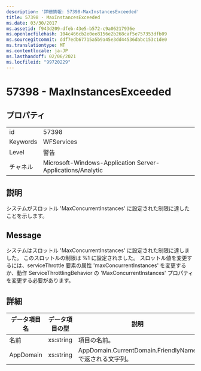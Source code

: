 ```yaml
---
description: '詳細情報: 57398-MaxInstancesExceeded'
title: 57398 - MaxInstancesExceeded
ms.date: 03/30/2017
ms.assetid: f943d209-dfeb-43e5-b572-c9a06217936e
ms.openlocfilehash: 104c466cb2e0ee8156e2b268caf5e757353dfb09
ms.sourcegitcommit: ddf7edb67715a5b9a45e3dd44536dabc153c1de0
ms.translationtype: MT
ms.contentlocale: ja-JP
ms.lasthandoff: 02/06/2021
ms.locfileid: "99720229"
---
```

# <a name="57398---maxinstancesexceeded"></a>57398 - MaxInstancesExceeded

## <a name="properties"></a>プロパティ  
  
|||  
|-|-|  
|id|57398|  
|Keywords|WFServices|  
|Level|警告|  
|チャネル|Microsoft-Windows-Application Server-Applications/Analytic|  
  
## <a name="description"></a>説明  

 システムがスロットル 'MaxConcurrentInstances' に設定された制限に達したことを示します。  
  
## <a name="message"></a>Message  

 システムはスロットル 'MaxConcurrentInstances' に設定された制限に達しました。 このスロットルの制限は %1 に設定されました。 スロットル値を変更するには、serviceThrottle 要素の属性 'maxConcurrentInstances' を変更するか、動作 ServiceThrottlingBehavior の 'MaxConcurrentInstances' プロパティを変更する必要があります。  
  
## <a name="details"></a>詳細  
  
|データ項目名|データ項目の型|説明|  
|--------------------|--------------------|-----------------|  
|名前|xs:string|項目の名前。|  
|AppDomain|xs:string|AppDomain.CurrentDomain.FriendlyName で返される文字列。|
